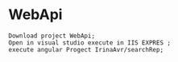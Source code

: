 # WebApi
    Download project WebApi;
    Open in visual studio execute in IIS EXPRES ;
    execute angular Progect IrinaAvr/searchRep;